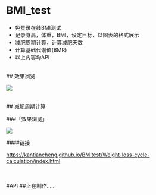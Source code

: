 # BMI_test

- 免登录在线BMI测试
- 记录身高，体重，BMI，设定目标，以图表的格式展示
- 减肥周期计算，计算减肥天数
- 计算基础代谢值(BMR)
- 以上内容均API

<br>
## 效果浏览

![](https://kantiancheng.github.io/BMItest/assets/README-img/效果浏览-主页.png)

<br>
## 减肥周期计算

###「效果浏览」

![](https://kantiancheng.github.io/BMItest/assets/README-img/效果浏览-代谢.gif)

####链接

https://kantiancheng.github.io/BMItest/Weight-loss-cycle-calculation/index.html

<br>
<br>
#API
##正在制作……
